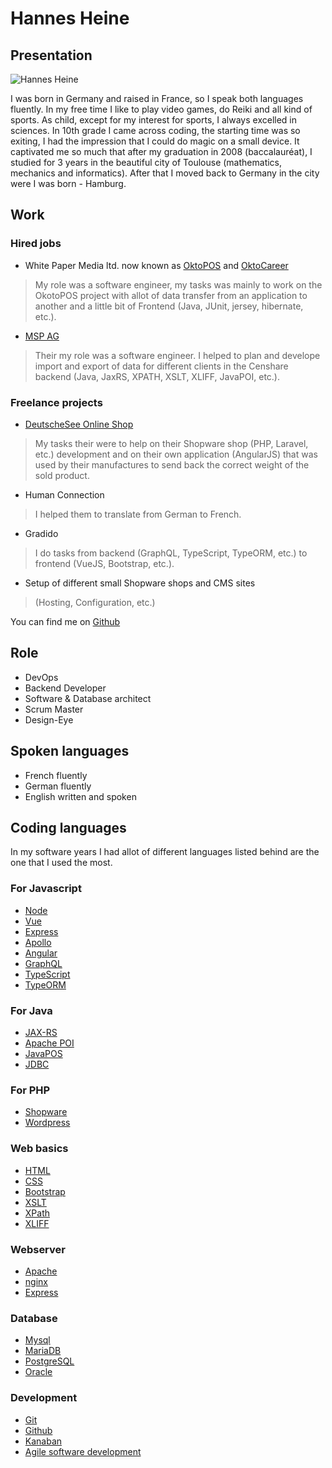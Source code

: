 # Hannes Heine

## Presentation

![Hannes Heine](/image/hannes-heine.png)

I was born in Germany and raised in France, so I speak both languages fluently. In my free time I like to play video games, do Reiki and all kind of sports.
As child, except for my interest for sports, I always excelled in sciences. In 10th grade I came across coding, the starting time was so exiting, I had the impression that I could do magic on a small device. It captivated me so much that after my graduation in 2008 (baccalauréat), I studied for 3 years in the beautiful city of Toulouse (mathematics, mechanics and informatics).
After that I moved back to Germany in the city were I was born - Hamburg.

## Work

### Hired jobs

- White Paper Media ltd. now known as [OktoPOS](https://www.oktopos.com/en/#!) and [OktoCareer](https://www.oktocareer.com/en/home)

> My role was a software engineer, my tasks was mainly to work on the OkotoPOS project with allot of data transfer from an application to another and a little bit of Frontend <!-- textlint-disable max-comma -->(Java, JUnit, jersey, hibernate, etc.)<!-- textlint-enable max-comma -->.

- [MSP AG](https://www.mspag.com/en)

> Their my role was a software engineer. I helped to plan and develope import and export of data for different clients in the Censhare backend <!-- textlint-disable max-comma -->(Java, JaxRS, XPATH, XSLT, XLIFF, JavaPOI, etc.)<!-- textlint-enable max-comma -->.

### Freelance projects

- [DeutscheSee Online Shop](https://www.deutschesee.de/shop/)

> My tasks their were to help on their Shopware shop (PHP, Laravel, etc.) development and on their own application (AngularJS) that was used by their manufactures to send back the correct weight of the sold product.

- Human Connection

> I helped them to translate from German to French.

- Gradido

> I do tasks from backend <!-- textlint-disable max-comma -->(GraphQL, TypeScript, TypeORM, etc.)<!-- textlint-enable max-comma --> to frontend <!-- textlint-disable max-comma -->(VueJS, Bootstrap, etc.)<!-- textlint-enable max-comma -->.

- Setup of different small Shopware shops and CMS sites

> (Hosting, Configuration, etc.)

You can find me on [Github](https://github.com/elweyn)

## Role

- DevOps
- Backend Developer
- Software & Database architect
- Scrum Master
- Design-Eye

## Spoken languages

- French fluently
- German fluently
- English written and spoken

## Coding languages

In my software years I had allot of different languages listed behind are the one that I used the most.

### For Javascript

- [Node](https://github.com/nodejs/node)
- [Vue](https://vuejs.org/)
- [Express](https://expressjs.com/)
- [Apollo](https://www.apollographql.com/docs/apollo-server/)
- [Angular](https://angular.io/)
- [GraphQL](https://graphql.org/)
- [TypeScript](https://www.typescriptlang.org/)
- [TypeORM](https://typeorm.io/)

### For Java

- [JAX-RS](https://www.oracle.com/technical-resources/articles/java/jax-rs.html)
- [Apache POI](https://poi.apache.org/)
- [JavaPOS](https://en.wikipedia.org/wiki/JavaPOS)
- [JDBC](https://en.wikipedia.org/wiki/Java_Database_Connectivity)

### For PHP

- [Shopware](https://www.shopware.com/)
- [Wordpress](https://wordpress.org/)

### Web basics

- [HTML](https://en.wikipedia.org/wiki/HTML)
- [CSS](https://en.wikipedia.org/wiki/CSS)
- [Bootstrap](https://getbootstrap.com/)
- [XSLT](https://en.wikipedia.org/wiki/XSLT)
- [XPath](https://en.wikipedia.org/wiki/XPath)
- [XLIFF](https://en.wikipedia.org/wiki/XLIFF)

### Webserver

- [Apache](https://httpd.apache.org/)
- [nginx](https://nginx.org/en/)
- [Express](https://expressjs.com/)

### Database

- [Mysql](https://www.mysql.com/)
- [MariaDB](https://mariadb.org/)
- [PostgreSQL](https://www.postgresql.org/)
- [Oracle](https://www.oracle.com/)

### Development

- [Git](https://git-scm.com/)
- [Github](https://github.com/)
- [Kanaban](https://en.wikipedia.org/wiki/Kanban)
- [Agile software development](https://en.wikipedia.org/wiki/Agile_software_development)
